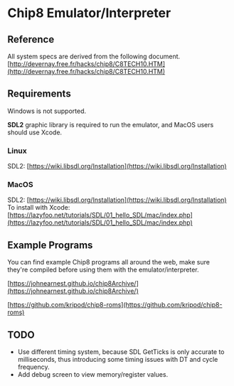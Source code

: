 ﻿# Chip8 Emulator/Interpreter

## Reference
All system specs are derived from the following document.
[http://devernay.free.fr/hacks/chip8/C8TECH10.HTM](http://devernay.free.fr/hacks/chip8/C8TECH10.HTM)

## Requirements
Windows is not supported.

**SDL2** graphic library is required to run the emulator, and MacOS users should use Xcode.

### Linux
SDL2: [https://wiki.libsdl.org/Installation](https://wiki.libsdl.org/Installation)

### MacOS
SDL2: [https://wiki.libsdl.org/Installation](https://wiki.libsdl.org/Installation)
To install with Xcode: [https://lazyfoo.net/tutorials/SDL/01_hello_SDL/mac/index.php](https://lazyfoo.net/tutorials/SDL/01_hello_SDL/mac/index.php)

## Example Programs
You can find example Chip8 programs all around the web, make sure they're compiled before using them with the emulator/interpreter.

[https://johnearnest.github.io/chip8Archive/](https://johnearnest.github.io/chip8Archive/)

[https://github.com/kripod/chip8-roms](https://github.com/kripod/chip8-roms)

## TODO
* Use different timing system, because SDL GetTicks is only accurate to milliseconds, thus introducing some timing issues with DT and cycle frequency.
* Add debug screen to view memory/register values.
